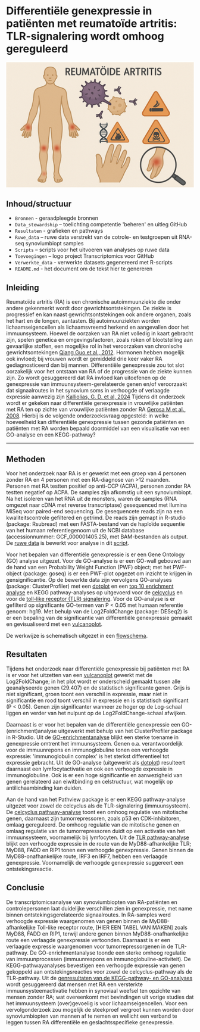 # Differentiële genexpressie in patiënten met reumatoïde artritis: TLR-signalering wordt omhoog gereguleerd

<p align="center">
  <img src="Toevoegingen/Logo transcriptomics RA.png" alt="Logo transcriptomics RA" width="600"/>
</p>



## Inhoud/structuur

- `Bronnen` - geraadpleegde bronnen
- `Data_stewardship` – toelichting competentie 'beheren' en uitleg GitHub
- `Resultaten` - grafieken en pathways
- `Ruwe_data` – ruwe data verstrekt van de cotrole- en testgroepen uit RNA-seq synoviumbiopt samples
- `Scripts` – scripts voor het uitvoeren van analyses op ruwe data
- `Toevoegingen` – logo project Transcriptomics voor GitHub
- `Verwerkte_data` - verwerkte datasets gegenereerd met R-scripts
- `README.md` - het document om de tekst hier te genereren

## Inleiding

Reumatoïde artritis (RA) is een chronische autoimmuunziekte die onder andere gekenmerkt wordt door gewrichtsontstekingen. De ziekte is progressief en kan naast gewrichtsontstekingen ook andere organen, zoals het hart en de longen, aantasten. Bij autoimuunziekten worden lichaamseigencellen als lichaamsvreemd herkend en aangevallen door het immuunsysteem. Hoewel de oorzaken van RA niet volledig in kaart gebracht zijn, spelen genetica en omgevingsfactoren, zoals roken of blootstelling aan gevaarlijke stoffen, een mogelijke rol in het veroorzaken van chronische gewrichtsontekingen [Qiang Guo et al., 2012](Bronnen/41413_2018_Article_16.pdf). Hormonen hebben mogelijk ook invloed; bij vrouwen wordt er gemiddeld drie keer vaker RA gediagnosticeerd dan bij mannen. Differentiële genexpressie zou tot slot oorzakelijk voor het ontstaan van RA of de progressie van de ziekte kunnen zijn. Zo wordt gesuggereerd dat RA invloed kan uitoefenen op de genexpressie van immuunsysteem-gerelateerde genen en/of  veroorzaakt dat signaalroutes in het synovium soms in verhoogde of verlaagde expressie aanwezig zijn [Kalliolias, G. D. et al, 2024](Bronnen/biomedicines-12-00138-v2.pdf) Tijdens dit onderzoek wordt er gekeken naar differentiële genexpressie in vrouwlijke patiënten met RA ten op zichte van vrouwlijke patiënten zonder RA [Gerosa M et al., 2008](Bronnen/gerosa-et-al-2008-rheumatoid-arthritis-a-female-challenge.pdf). Hierbij is de volgende onderzoeksvraag opgesteld: in welke hoeveelheid kan differentiële genexpressie tussen gezonde patiënten en patiënten met RA worden bepaald doormiddel van een visualisatie van een GO-analyse en een KEGG-pathway?


---
## Methoden

Voor het onderzoek naar RA is er gewerkt met een groep van 4 personen zonder RA en 4 personen met een RA-diagnose van >12 maanden. Personen met RA testten positief op anti-CCP (ACPA), personen zonder RA testten negatief op ACPA. De samples zijn afkomstig uit een synoviumbiopt. Na het isoleren van het RNA uit de monsters, waren de samples (RNA omgezet naar cDNA met reverse transcriptase) gesequenced met Ilumina MiSeq voor paired-end sequencing. De gesequencete reads zijn na een kwaliteitscontrole gefiltered en getrimd. De reads zijn gemapt in R-studio (package: Rsubread) met een FASTA-bestand van de haploïde sequentie van het humaan referentiegenoom uit de NCBI database (accessionnummer: GCF_000001405.25), met BAM-bestanden als output. De [ruwe data](Ruwe_data) is bewerkt voor analyse in dit [script](Scripts/Script_transcriptomics_ruwe_data_verwerking.R).

Voor het bepalen van differentiële genexpressie is er een Gene Ontology (GO) analyse uitgezet. Voor de GO-analyse is er een GO-wall gebouwd aan de hand van een Probability Weight Function (PWF) object; met het PWF-object (package: goseq) is er een PWF-plot opgezet om inzicht te krijgen in gensignificantie. Op de bewerkte data zijn vervolgens GO-analyses (package: ClusterProfiler) met een [dotplot](Scripts/Script_transcriptomics_GO_dotplot_enrichment_GO_dotplot_percentage.R) en een [top 10 enrichment analyse](Scripts/Script_transcriptomics_GO_dotplot_enrichment_GO_dotplot_percentage.R) en KEGG pathway-analyses op uitgevoerd voor de [celcyclus](Scripts/Script_transcriptomics_KEGG_pathway.R) en voor de [toll-like receptor (TLR) signalering](Scripts/Script_transcriptomics_KEGG_pathway.R). Voor de GO-analyse is er gefilterd op significante GO-termen van P < 0.05 met humaan referentie genoom: hg19. Met behulp van de Log2FoldChange (package: DESeq2) is er een bepaling van de significantie van differentiële genexpressie gemaakt en gevisualiseerd met een [vulcanoplot](Scripts/Script_transcriptomics_DESeq2-analyse_volcanoplot.R).

De werkwijze is schematisch uitgezet in een [flowschema](Toevoegingen/Flowschema_project_transcriptomics.png).




## Resultaten

Tijdens het onderzoek naar differentiële genexpressie bij patiënten met RA is er voor het uitzetten van een [vulcanoplot](Resultaten/Volcanoplotprojectmetp.png) gewerkt met de Log2FoldChange; in het plot wordt er onderscheid gemaakt tussen alle geanalyseerde genen (29.407) en de statistisch significante genen. Grijs is niet significant, groen toont een verschil in expressie, maar niet in significantie en rood toont verschil in expressie en is statistisch significant (P < 0.05). Genen zijn significanter wanneer ze hoger op de Log-schaal liggen en verder van het nulpunt op de Log2FoldChange-schaal afwijken.

Daarnaast is er voor het bepalen van de differentiële genexpressie een GO-(enrichment)analyse uitgewerkt met behulp van het ClusterProfiler package in R-Studio. Uit de [GO-enrichmentanalyse](Resultaten/top10_GO_enrichment_dotplot.pdf) blijkt een sterke toename in genexpressie omtrent het immuunsysteem. Genen o.a. verantwoordelijk voor de immuunrepons en immunoglobuline tonen een verhoogde expressie: 'immunoglobulin complex' is het sterkst differentieel tot expressie gebracht. Uit de GO-analyse (uitgewerkt als [dotplot](Resultaten/GO_dotplot.pdf)) resulteert daarnaast een lymfocytactivatie en ook een verhoogde expressie in immunoglobuline. Ook is er een hoge significantie en aanwezigheid van genen gerelateerd aan eiwitbinding en celstructuur, wat mogelijk op antilichaambinding kan duiden.


Aan de hand van het Pathview package is er een KEGG pathway-analyse uitgezet voor zowel de celcyclus als de TLR-signalering (immuunsysteem). De [celcyclus pathway-analyse](Resultaten/hsa04110.pathview.png) toont een omhoog regulatie van mitotische genen, daarnaast zijn tumorrepressoren, zoals p53 en CDK-inhibitoren, omlaag gereguleerd. De omhoog regulatie van de mitotische genen en omlaag regulatie van de tumorrepressoren duidt op een activatie van het immuunsysteem, voornamelijk bij lymfocyten. Uit de [TLR pathway-analyse](Resultaten/hsa04620.pathview.png) blijkt een verhoogde expressie in de route van de MyD88-afhankelijke TLR; MyD88, FADD en RIP1 tonen een verhoogde genexpressie. Genen binnen de MyD88-onafhankelijke route, IRF3 en IRF7, hebben een verlaagde genexpressie. Voornamelijk de verhoogde genexpressie suggereert een ontstekingsreactie.





## Conclusie

De transcriptomicsanalyse van synoviumbiopten van RA-patiënten en controlepersonen laat duidelijke verschillen zien in genexpressie, met name binnen ontstekingsgerelateerde signaalroutes. In RA-samples werd verhoogde expressie waargenomen van genen binnen de MyD88-afhankelijke Toll-like receptor route, [HIER EEN TABEL VAN MAKEN] zoals MyD88, FADD en RIP1, terwijl andere genen binnen MyD88-onafhankelijke route een verlaagde genexpressie vertoonden. Daarnaast is er een verlaagde expressie waargenomen voor tumorrepressorgenen in de TLR-pathway. De GO-enrichmentanalyse toonde een sterke omhoog regulatie van immuunprocessen (immuunrespons en immunoglobuline-activiteit). De KEGG-pathwayanalyses bevestigen een verhoogde expressie van genen gekoppeld aan ontstekingsreacties voor zowel de celcyclus-pathway als de TLR-pathway. Uit de [genresultaten van de KEGG-pathway- en GO-analyses](Resultaten/Genentabel.md) wordt gesuggereerd dat mensen met RA een versterkte immuunsysteemactivatie hebben in synoviaal weefsel ten opzichte van mensen zonder RA; wat overeenkomt met bevindingen uit vorige studies dat het immuunsysteem (over)gevoelig is voor lichaamseigencellen. Voor een vervolgonderzoek zou mogelijk de steekproef vergroot kunnen worden door synoviumbiopten van mannen af te nemen en wellicht een verband te leggen tussen RA differentiële en geslachtsspecifieke genexpressie.



